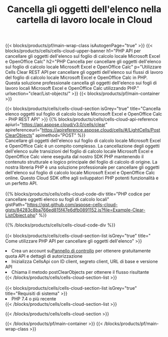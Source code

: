 ﻿---
title:  Cancella gli oggetti dell'elenco nella cartella di lavoro locale in Cloud
description: API cloud e SDK per cancellare gli oggetti dell'elenco su Microsoft Excel e OpenOffice Calc. Cancella gli oggetti dell'elenco sui fogli di calcolo locali tramite il Cells Cloud API. L'SDK supporta i tipi di linguaggi di sviluppo. Includono Android, C#, Go, Java, NodeJS, Perl, PHP, Python, Ruby e swift.
url: /it/php/clear/list-objects/
---
{{< blocks/products/pf/main-wrap-class isAutogenPage="true" >}}
{{< blocks/products/cells/cells-cloud-upper-banner h1="PHP API per cancellare gli oggetti dell\'elenco sul foglio di calcolo locale Microsoft Excel e OpenOffice Calc" h2="PHP Cancella per cancellare gli oggetti dell\'elenco sul foglio di calcolo locale Microsoft Excel e OpenOffice Calc" p="Utilizzare Cells Clear REST API per cancellare gli oggetti dell\'elenco sui flussi di lavoro del foglio di calcolo locale Microsoft Excel e OpenOffice Calc in PHP. Questa soluzione professionale cancella gli oggetti dell\'elenco sui fogli di lavoro locali Microsoft Excel e OpenOffice Calc utilizzando PHP." urlsection="clear/List-objects/" >}}
{{< blocks/products/pf/main-container >}}

{{< blocks/products/cells/cells-cloud-section isGrey="true" title="Cancella elenco oggetti sul foglio di calcolo locale Microsoft Excel e OpenOffice Calc - PHP REST API" >}}
{{% blocks/products/cells/cells-cloud-api-reference apiurl="https://api.aspose.cloud/v3.0/cells/clear" apireferenceurl="https://apireference.aspose.cloud/cells/#/LightCells/PostClearObjects" apimethod="POST" %}}
<br/>
Cancellare gli oggetti dell'elenco sul foglio di calcolo locale Microsoft Excel e OpenOffice Calc è un compito complesso. La cancellazione degli oggetti dell'elenco sulle transizioni del foglio di calcolo locale Microsoft Excel e OpenOffice Calc viene eseguita dal nostro SDK PHP mantenendo il contenuto strutturale e logico principale del foglio di calcolo di origine. La nostra libreria PHP è una soluzione professionale per cancellare gli oggetti dell'elenco sul foglio di calcolo locale Microsoft Excel e OpenOffice Calc online. Questo Cloud SDK offre agli sviluppatori PHP potenti funzionalità e un perfetto API.
<br/>
<br/>
{{% blocks/products/cells/cells-cloud-code-div title="PHP codice per cancellare oggetti elenco su fogli di calcolo locali" gistPath="https://gist.github.com/aspose-cells-cloud-gists/84283c8ba766ed815f47e6dfb0891152.js?file=Example-Clear-ListObject.php" %}}
  
{{% /blocks/products/cells/cells-cloud-code-div %}}
<br/>
<br/>
{{< blocks/products/cells/cells-cloud-section-list isGrey="true" title=" Come utilizzare PHP API per cancellare gli oggetti dell\'elenco" >}}
<li> Crea un account su<a href="https://dashboard.aspose.cloud/">Pannello di controllo</a> per ottenere gratuitamente quota API e dettagli di autorizzazione</li>
<li>Inizializza CellsApi con ID client, segreto client, URL di base e versione API</li>
<li>Chiama il metodo postClearObjects per ottenere il flusso risultante</li>
{{< /blocks/products/cells/cells-cloud-section-list >}}
<br/>
<br/>
{{< blocks/products/cells/cells-cloud-section-list isGrey="true" title="Requisiti di sistema" >}}
<li>PHP 7.4 o più recente</li>
{{< /blocks/products/cells/cells-cloud-section-list >}}

{{< /blocks/products/cells/cells-cloud-section >}}

{{< /blocks/products/pf/main-container >}}
{{< /blocks/products/pf/main-wrap-class >}}
